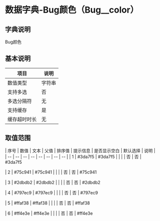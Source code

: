 # 数据字典-Bug颜色（Bug__color）
## 字典说明
Bug颜色

## 基本说明
| 项目 | 说明 |
| -- | -- |
| 数值类型 | 字符串 |
| 支持多选 | 否 |
| 多选分隔符 | 无 |
| 支持缓存 | 是 |
| 缓存超时时长 | 无 |

## 取值范围
| 序号 | 数值 | 文本 | 父值 | 排序值 | 提示信息 | 是否显示空白 | 默认选择 | 说明 |
| -- | -- | -- | -- | -- | -- | -- | -- |
| 1 | #3da7f5 | #3da7f5 |  |  |  | 否 | 否 | #3da7f5

| 2 | #75c941 | #75c941 |  |  |  | 否 | 否 | #75c941

| 3 | #2dbdb2 | #2dbdb2 |  |  |  | 否 | 否 | #2dbdb2

| 4 | #797ec9 | #797ec9 |  |  |  | 否 | 否 | #797ec9

| 5 | #ffaf38 | #ffaf38 |  |  |  | 否 | 否 | #ffaf38

| 6 | #ff4e3e | #ff4e3e |  |  |  | 否 | 否 | #ff4e3e



